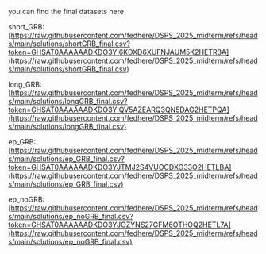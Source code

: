 you can find the final datasets here

short_GRB: [https://raw.githubusercontent.com/fedhere/DSPS_2025_midterm/refs/heads/main/solutions/shortGRB_final.csv?token=GHSAT0AAAAAADKDO3YI6KDXD6XUFNJAUM5K2HETR3A](https://raw.githubusercontent.com/fedhere/DSPS_2025_midterm/refs/heads/main/solutions/shortGRB_final.csv)

long_GRB: [https://raw.githubusercontent.com/fedhere/DSPS_2025_midterm/refs/heads/main/solutions/longGRB_final.csv?token=GHSAT0AAAAAADKDO3YIQV5AZEARQ3QN5DAG2HETPQA](https://raw.githubusercontent.com/fedhere/DSPS_2025_midterm/refs/heads/main/solutions/longGRB_final.csv)

ep_GRB: [https://raw.githubusercontent.com/fedhere/DSPS_2025_midterm/refs/heads/main/solutions/ep_GRB_final.csv?token=GHSAT0AAAAAADKDO3YJTMJ2S4VUOCDXO33O2HETLBA](https://raw.githubusercontent.com/fedhere/DSPS_2025_midterm/refs/heads/main/solutions/ep_GRB_final.csv)

ep_noGRB: [https://raw.githubusercontent.com/fedhere/DSPS_2025_midterm/refs/heads/main/solutions/ep_noGRB_final.csv?token=GHSAT0AAAAAADKDO3YJOZYNS27GFM6OTHOQ2HETL7A](https://raw.githubusercontent.com/fedhere/DSPS_2025_midterm/refs/heads/main/solutions/ep_noGRB_final.csv)

